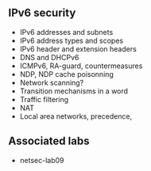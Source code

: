 ## IPv6 security

- IPv6 addresses and subnets
- IPv6 address types and scopes
- IPv6 header and extension headers
- DNS and DHCPv6
- ICMPv6, RA-guard, countermeasures
- NDP, NDP cache poisonning
- Network scanning?
- Transition mechanisms in a word
- Traffic filtering
- NAT
- Local area networks, precedence, 

## Associated labs

- netsec-lab09
